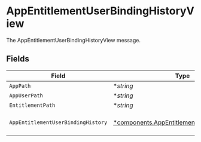 # AppEntitlementUserBindingHistoryView

The AppEntitlementUserBindingHistoryView message.


## Fields

| Field                                                                                                       | Type                                                                                                        | Required                                                                                                    | Description                                                                                                 |
| ----------------------------------------------------------------------------------------------------------- | ----------------------------------------------------------------------------------------------------------- | ----------------------------------------------------------------------------------------------------------- | ----------------------------------------------------------------------------------------------------------- |
| `AppPath`                                                                                                   | **string*                                                                                                   | :heavy_minus_sign:                                                                                          | The appPath field.                                                                                          |
| `AppUserPath`                                                                                               | **string*                                                                                                   | :heavy_minus_sign:                                                                                          | The appUserPath field.                                                                                      |
| `EntitlementPath`                                                                                           | **string*                                                                                                   | :heavy_minus_sign:                                                                                          | The entitlementPath field.                                                                                  |
| `AppEntitlementUserBindingHistory`                                                                          | [*components.AppEntitlementUserBindingHistory](../../models/components/appentitlementuserbindinghistory.md) | :heavy_minus_sign:                                                                                          | The AppEntitlementUserBindingHistory message.                                                               |
